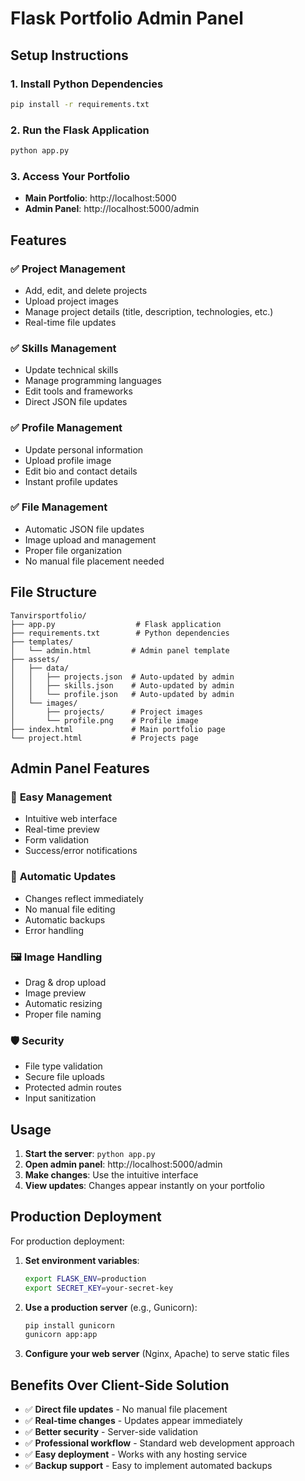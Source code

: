 # Flask Portfolio Admin Panel

## Setup Instructions

### 1. Install Python Dependencies
```bash
pip install -r requirements.txt
```

### 2. Run the Flask Application
```bash
python app.py
```

### 3. Access Your Portfolio
- **Main Portfolio**: http://localhost:5000
- **Admin Panel**: http://localhost:5000/admin

## Features

### ✅ **Project Management**
- Add, edit, and delete projects
- Upload project images
- Manage project details (title, description, technologies, etc.)
- Real-time file updates

### ✅ **Skills Management**
- Update technical skills
- Manage programming languages
- Edit tools and frameworks
- Direct JSON file updates

### ✅ **Profile Management**
- Update personal information
- Upload profile image
- Edit bio and contact details
- Instant profile updates

### ✅ **File Management**
- Automatic JSON file updates
- Image upload and management
- Proper file organization
- No manual file placement needed

## File Structure
```
Tanvirsportfolio/
├── app.py                  # Flask application
├── requirements.txt        # Python dependencies
├── templates/
│   └── admin.html         # Admin panel template
├── assets/
│   ├── data/
│   │   ├── projects.json  # Auto-updated by admin
│   │   ├── skills.json    # Auto-updated by admin
│   │   └── profile.json   # Auto-updated by admin
│   └── images/
│       ├── projects/      # Project images
│       └── profile.png    # Profile image
├── index.html             # Main portfolio page
└── project.html           # Projects page
```

## Admin Panel Features

### 🎯 **Easy Management**
- Intuitive web interface
- Real-time preview
- Form validation
- Success/error notifications

### 🔄 **Automatic Updates**
- Changes reflect immediately
- No manual file editing
- Automatic backups
- Error handling

### 🖼️ **Image Handling**
- Drag & drop upload
- Image preview
- Automatic resizing
- Proper file naming

### 🛡️ **Security**
- File type validation
- Secure file uploads
- Protected admin routes
- Input sanitization

## Usage

1. **Start the server**: `python app.py`
2. **Open admin panel**: http://localhost:5000/admin
3. **Make changes**: Use the intuitive interface
4. **View updates**: Changes appear instantly on your portfolio

## Production Deployment

For production deployment:

1. **Set environment variables**:
   ```bash
   export FLASK_ENV=production
   export SECRET_KEY=your-secret-key
   ```

2. **Use a production server** (e.g., Gunicorn):
   ```bash
   pip install gunicorn
   gunicorn app:app
   ```

3. **Configure your web server** (Nginx, Apache) to serve static files

## Benefits Over Client-Side Solution

- ✅ **Direct file updates** - No manual file placement
- ✅ **Real-time changes** - Updates appear immediately  
- ✅ **Better security** - Server-side validation
- ✅ **Professional workflow** - Standard web development approach
- ✅ **Easy deployment** - Works with any hosting service
- ✅ **Backup support** - Easy to implement automated backups
